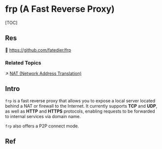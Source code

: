 # frp (A Fast Reverse Proxy)

[TOC]



## Res
🚧 https://github.com/fatedier/frp


### Related Topics
↗ [NAT (Network Address Translation)](../../../../🔑%20CS%20Core/🏎️%20Computer%20Networking%20and%20Communication/📌%20Computer%20Networking%20Basics/0x05%20Network%20Layer/MiddleBoxes/NAT%20(Network%20Address%20Translation)/NAT%20(Network%20Address%20Translation).md)



## Intro
`frp` is a fast reverse proxy that allows you to expose a local server located behind a NAT or firewall to the Internet. It currently supports **TCP** and **UDP**, as well as **HTTP** and **HTTPS** protocols, enabling requests to be forwarded to internal services via domain name.

`frp` also offers a P2P connect mode.



## Ref
[👍 网络安全之frp内网穿透 | cnblog]: https://www.cnblogs.com/BlogVice-2203/p/17053508.html

